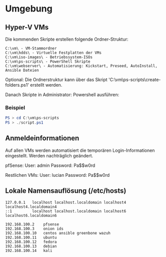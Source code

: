 # Umgebung

## Hyper-V VMs

Die kommenden Skripte erstellen folgende Ordner-Struktur:

```File Explorer
C:\vm\ - VM-Stammordner 
C:\vm\hdds\ - Virtuelle Festplatten der VMs
C:\vm\iso-images\ - Betriebssystem-ISOs
C:\vm\ps-scripts\ - PowerShell Skripte
C:\vm\webserver\ - Automatisierung: Kickstart, Preseed, AutoInstall, Ansible Dateien
```
Optional: Die Ordnerstruktur kann über das Skript 'C:\vm\ps-scripts\create-folders.ps1' erstellt werden.

Danach Skripte in Administrator: Powershell ausführen:

### Beispiel
```powershell
PS > cd C:\vm\ps-scripts
PS > ./script.ps1
```

## Anmeldeinformationen

Auf allen VMs werden automatisiert die temporären Login-Informationen eingestellt. Werden nachträglich geändert. 

pfSense: 
      User: admin
      Password: Pa$$w0rd

Restlichen VMs:
      User: lucian
      Password: Pa$$w0rd

## Lokale Namensauflösung (/etc/hosts)

```/etc/hosts
127.0.0.1   localhost localhost.localdomain localhost4 localhost4.localdomain4
::1         localhost localhost.localdomain localhost6 localhost6.localdomain6

192.168.100.2    pfsense
192.168.100.3    onion ids
192.168.100.10   centos ansible greenbone wazuh
192.168.100.11   ubuntu
192.168.100.12   fedora
192.168.100.13   debian
192.168.100.14   kali
```
